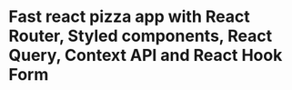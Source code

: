 # Fast react pizza app with React Router, Styled components, React Query, Context API and React Hook Form
